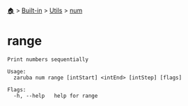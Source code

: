 <!--startTocHeader-->
[🏠](../../../README.md) > [Built-in](../../README.md) > [Utils](../README.md) > [num](README.md)
# range
<!--endTocHeader-->

```
Print numbers sequentially

Usage:
  zaruba num range [intStart] <intEnd> [intStep] [flags]

Flags:
  -h, --help   help for range

```

<!--startTocSubtopic-->

<!--endTocSubtopic-->